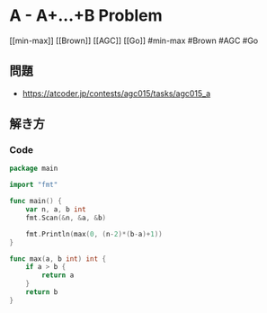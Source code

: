 # A - A+...+B Problem
[[min-max]] [[Brown]] [[AGC]] [[Go]]
#min-max #Brown #AGC #Go 

## 問題
- https://atcoder.jp/contests/agc015/tasks/agc015_a

## 解き方
### Code
```go
package main

import "fmt"

func main() {
	var n, a, b int
	fmt.Scan(&n, &a, &b)

	fmt.Println(max(0, (n-2)*(b-a)+1))
}

func max(a, b int) int {
	if a > b {
		return a
	}
	return b
}
```
